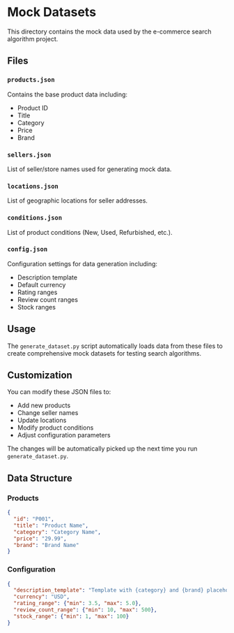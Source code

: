 # Mock Datasets

This directory contains the mock data used by the e-commerce search algorithm project.

## Files

### `products.json`
Contains the base product data including:
- Product ID
- Title
- Category
- Price
- Brand

### `sellers.json`
List of seller/store names used for generating mock data.

### `locations.json`
List of geographic locations for seller addresses.

### `conditions.json`
List of product conditions (New, Used, Refurbished, etc.).

### `config.json`
Configuration settings for data generation including:
- Description template
- Default currency
- Rating ranges
- Review count ranges
- Stock ranges

## Usage

The `generate_dataset.py` script automatically loads data from these files to create comprehensive mock datasets for testing search algorithms.

## Customization

You can modify these JSON files to:
- Add new products
- Change seller names
- Update locations
- Modify product conditions
- Adjust configuration parameters

The changes will be automatically picked up the next time you run `generate_dataset.py`.

## Data Structure

### Products
```json
{
  "id": "P001",
  "title": "Product Name",
  "category": "Category Name",
  "price": "29.99",
  "brand": "Brand Name"
}
```

### Configuration
```json
{
  "description_template": "Template with {category} and {brand} placeholders",
  "currency": "USD",
  "rating_range": {"min": 3.5, "max": 5.0},
  "review_count_range": {"min": 10, "max": 500},
  "stock_range": {"min": 1, "max": 100}
}
```
